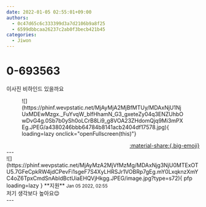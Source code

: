 ```yaml
---
date: 2022-01-05 02:55:01+09:00
authors:
  - 0c47d65c6c333399d3a7d2106b9a8f25
  - 6599dbbcaa26237c2ab0f3becb421b45
categories:
  - Jiwon
---
```


# 0-693563

<div class="post-container" markdown="1">
<div class="content-container md-sidebar__scrollwrap" markdown="1">

이사진 비하인드 있을까요
<figure markdown="1">
![](https://phinf.wevpstatic.net/MjAyMjA2MjBfMTUy/MDAxNjU1NjUxMDEwMzgx._FuYvqW_blfHhamN_G3_gxeteZy04q3ENZUhbOwDvG4g.0Sb7b0ySh0oLCrB8Li9_g8VOA23ZHdomQjq9Mi3mPXEg.JPEG/a4380246bbb64784b8141acb2404df17578.jpg){ loading=lazy onclick="openFullscreen(this)"}
</figure>


</div>
</div>

<div style="text-align: right;" markdown="1">
<a href="https://weverse.io/fromis9/fanpost/0-693563" style="text-align: right;">:material-share:{.big-emoji}</a>
</div>
---

<div class="comments-container md-sidebar__scrollwrap" markdown="1">
<div class="comment" markdown="1">
<div class='id-container' markdown="1">
![](https://phinf.wevpstatic.net/MjAyMzA2MjVfMzMg/MDAxNjg3NjU0MTExOTU5.7GFeCpkRW4jdCPevFi1sgeF7S4XyLHRSJr1VOBRp7gEg.mY0LxqknzXmYC4oZ6TpxCmdSnAbldBctUiaEHQVjHkgg.JPEG/image.jpg?type=s72){ pfp loading=lazy }
**<span class="artist">지원</span>** <small>Jan 05 2022, 02:55</small><br>
</div>
<div class='comment-body' markdown="1">
저기 생각보다 높아요😌
</div>
</div>
</div>
---
